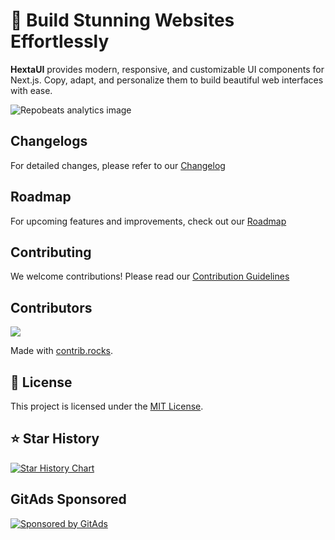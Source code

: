 # 🌟 Build Stunning Websites Effortlessly

**HextaUI** provides modern, responsive, and customizable UI components for Next.js. Copy, adapt, and personalize them to build beautiful web interfaces with ease.

![Repobeats analytics image](https://repobeats.axiom.co/api/embed/5cd513309dd1bc807edd35a7da0044e27506ed5e.svg)

## Changelogs

For detailed changes, please refer to our [Changelog](https://hextaui.com/docs/ui/getting-started/changelog)

## Roadmap

For upcoming features and improvements, check out our [Roadmap](https://hextaui.com/docs/ui/getting-started/roadmap)

## Contributing

We welcome contributions! Please read our [Contribution Guidelines](https://hextaui.com/docs/getting-started/contributing)

## Contributors

<a href="https://github.com/preetsuthar17/hextaui/graphs/contributors">
  <img src="https://contrib.rocks/image?repo=preetsuthar17/hextaui" />
</a>

Made with [contrib.rocks](https://contrib.rocks).

## 📜 License

This project is licensed under the [MIT License](https://github.com/preetsuthar17/HextaUI/blob/master/LICENSE).

## ⭐ Star History

[![Star History Chart](https://api.star-history.com/svg?repos=preetsuthar17/HextaUI&type=Date)](https://star-history.com/#preetsuthar17/HextaUI&Date)

## GitAds Sponsored

[![Sponsored by GitAds](https://gitads.dev/v1/ad-serve?source=preetsuthar17/hextaui@github)](https://gitads.dev/v1/ad-track?source=preetsuthar17/hextaui@github)

<!-- GitAds-Verify: 792PHUGPEJW7IBUPHP4KQV182HP3YZCB -->
